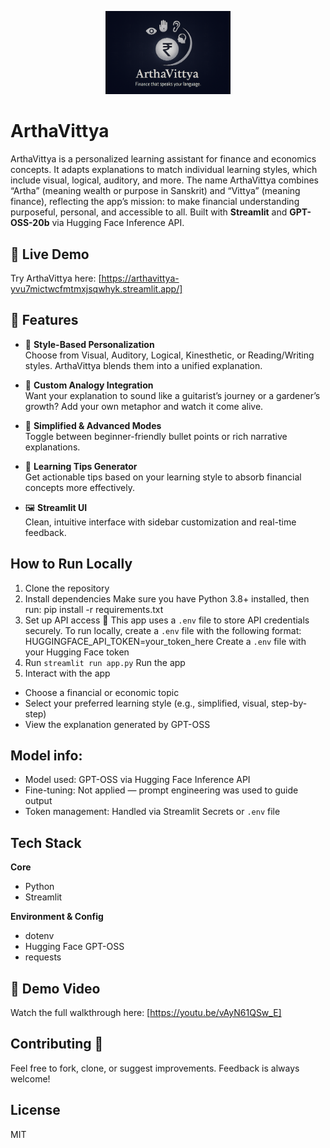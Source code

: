 <p align="center">
  <img src="assets/logo.png" alt="ArthaVittya Logo" width="200"/>
</p>

# ArthaVittya

ArthaVittya is a personalized learning assistant for finance and economics concepts. It adapts explanations to match individual learning styles, which include visual, logical, auditory, and more.
The name ArthaVittya combines “Artha” (meaning wealth or purpose in Sanskrit) and “Vittya” (meaning finance), reflecting the app’s mission: to make financial understanding purposeful, personal, and accessible to all.
Built with **Streamlit** and **GPT-OSS-20b** via Hugging Face Inference API.

## 🚀 Live Demo
Try ArthaVittya here: [https://arthavittya-yvu7mictwcfmtmxjsqwhyk.streamlit.app/]

## 🚀 Features
- 🎯 **Style-Based Personalization**  
  Choose from Visual, Auditory, Logical, Kinesthetic, or Reading/Writing styles. ArthaVittya blends them into a unified explanation.
  
- 🎸 **Custom Analogy Integration**  
  Want your explanation to sound like a guitarist’s journey or a gardener’s growth? Add your own metaphor and watch it come alive.

- 📘 **Simplified & Advanced Modes**  
  Toggle between beginner-friendly bullet points or rich narrative explanations.

- 🧠 **Learning Tips Generator**  
  Get actionable tips based on your learning style to absorb financial concepts more effectively.

- 🖼️ **Streamlit UI**  
  Clean, intuitive interface with sidebar customization and real-time feedback.

## How to Run Locally
1. Clone the repository
2. Install dependencies
Make sure you have Python 3.8+ installed, then run:  pip install -r requirements.txt
3. Set up API access 🔐 
This app uses a `.env` file to store API credentials securely.
To run locally, create a `.env` file with the following format:
HUGGINGFACE_API_TOKEN=your_token_here
Create a `.env` file with your Hugging Face token  
4. Run `streamlit run app.py`
 Run the app 
5. Interact with the app
- Choose a financial or economic topic  
- Select your preferred learning style (e.g., simplified, visual, step-by-step)  
- View the explanation generated by GPT-OSS  

##  Model info:
- Model used: GPT-OSS via Hugging Face Inference API  
- Fine-tuning: Not applied — prompt engineering was used to guide output  
- Token management: Handled via Streamlit Secrets or `.env` file
  
## Tech Stack
**Core**
- Python
- Streamlit
  
**Environment & Config**
- dotenv
- Hugging Face GPT-OSS
- requests

## 🎥 Demo Video
Watch the full walkthrough here: [https://youtu.be/vAyN61QSw_E]

## Contributing 🤝
Feel free to fork, clone, or suggest improvements. Feedback is always welcome!

## License
MIT
